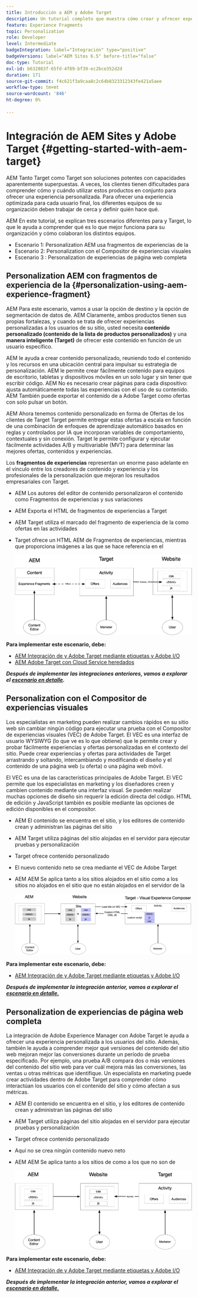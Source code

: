 ```yaml
---
title: Introducción a AEM y Adobe Target
description: Un tutorial completo que muestra cómo crear y ofrecer experiencias personalizadas con Adobe Experience Manager y Adobe Target. En este tutorial, también aprenderá sobre las distintas personas involucradas en el proceso de extremo a extremo y cómo colaboran entre sí
feature: Experience Fragments
topic: Personalization
role: Developer
level: Intermediate
badgeIntegration: label="Integración" type="positive"
badgeVersions: label="AEM Sites 6.5" before-title="false"
doc-type: Tutorial
exl-id: b632883f-65fd-4f89-bf39-ec2bce352d2d
duration: 171
source-git-commit: f4c621f3a9caa8c2c64b8323312343fe421a5aee
workflow-type: tm+mt
source-wordcount: '846'
ht-degree: 0%

---
```


# Integración de AEM Sites y Adobe Target {#getting-started-with-aem-target}

AEM Tanto Target como Target son soluciones potentes con capacidades aparentemente superpuestas. A veces, los clientes tienen dificultades para comprender cómo y cuándo utilizar estos productos en conjunto para ofrecer una experiencia personalizada. Para ofrecer una experiencia optimizada para cada usuario final, los diferentes equipos de su organización deben trabajar de cerca y definir quién hace qué.

AEM En este tutorial, se explican tres escenarios diferentes para y Target, lo que le ayuda a comprender qué es lo que mejor funciona para su organización y cómo colaboran los distintos equipos.

* Escenario 1: Personalization AEM usa fragmentos de experiencias de la
* Escenario 2: Personalization con el Compositor de experiencias visuales
* Escenario 3 : Personalization de experiencias de página web completa

## Personalization AEM con fragmentos de experiencia de la {#personalization-using-aem-experience-fragment}

AEM Para este escenario, vamos a usar la opción de destino y la opción de segmentación de datos de. AEM Claramente, ambos productos tienen sus propias fortalezas, y cuando se trata de ofrecer experiencias personalizadas a los usuarios de su sitio, usted necesita **contenido personalizado (contenido de la lista de productos personalizados)** y una **manera inteligente (Target)** de ofrecer este contenido en función de un usuario específico.

AEM le ayuda a crear contenido personalizado, reuniendo todo el contenido y los recursos en una ubicación central para impulsar su estrategia de personalización. AEM le permite crear fácilmente contenido para equipos de escritorio, tabletas y dispositivos móviles en un solo lugar y sin tener que escribir código. AEM No es necesario crear páginas para cada dispositivo: ajusta automáticamente todas las experiencias con el uso de su contenido. AEM También puede exportar el contenido de a Adobe Target como ofertas con solo pulsar un botón.

AEM Ahora tenemos contenido personalizado en forma de Ofertas de los clientes de Target Target permite entregar estas ofertas a escala en función de una combinación de enfoques de aprendizaje automático basados en reglas y controlados por IA que incorporan variables de comportamiento, contextuales y sin conexión.  Target le permite configurar y ejecutar fácilmente actividades A/B y multivariable (MVT) para determinar las mejores ofertas, contenidos y experiencias.

Los **fragmentos de experiencias** representan un enorme paso adelante en el vínculo entre los creadores de contenido y experiencia y los profesionales de la personalización que mejoran los resultados empresariales con Target.

* AEM Los autores del editor de contenido personalizaron el contenido como Fragmentos de experiencias y sus variaciones
* AEM Exporta el HTML de fragmentos de experiencias a Target&#x200B;
* AEM Target&#x200B; utiliza el marcado del fragmento de experiencia de la como ofertas en las actividades
* Target ofrece un HTML AEM de Fragmentos de experiencias, mientras que proporciona imágenes a las que se hace referencia en el

  ![Personalization con el diagrama de fragmentos de experiencias](assets/personalization-use-case-1/use-case-1-diagram.png)

**Para implementar este escenario, debe:**

* [AEM Integración de y Adobe Target mediante etiquetas y Adobe I/O](./implementation.md#integrating-aem-target-options)
* [AEM Adobe Target con Cloud Service heredados](./implementation.md#integrating-aem-target-options)

***Después de implementar las integraciones anteriores, vamos a explorar el [escenario en detalle](./personalization-use-case-1.md).***

## Personalization con el Compositor de experiencias visuales

Los especialistas en marketing pueden realizar cambios rápidos en su sitio web sin cambiar ningún código para ejecutar una prueba con el Compositor de experiencias visuales (VEC) de Adobe Target. El VEC es una interfaz de usuario WYSIWYG (lo que ve es lo que obtiene) que le permite crear y probar fácilmente experiencias y ofertas personalizadas en el contexto del sitio. Puede crear experiencias y ofertas para actividades de Target arrastrando y soltando, intercambiando y modificando el diseño y el contenido de una página web (u oferta) o una página web móvil.

El VEC es una de las características principales de Adobe Target. El VEC permite que los especialistas en marketing y los diseñadores creen y cambien contenido mediante una interfaz visual. Se pueden realizar muchas opciones de diseño sin requerir la edición directa del código. HTML de edición y JavaScript también es posible mediante las opciones de edición disponibles en el compositor.

* AEM El contenido se encuentra en el sitio, y los editores de contenido crean y administran las páginas del sitio
* AEM Target utiliza páginas del sitio alojadas en el servidor para ejecutar pruebas y personalización
* Target ofrece contenido personalizado
* El nuevo contenido neto se crea mediante el VEC de Adobe Target
* AEM AEM Se aplica tanto a los sitios alojados en el sitio como a los sitios no alojados en el sitio que no están alojados en el servidor de la

  ![Personalization con el diagrama del Compositor de experiencias visuales](assets/personalization-use-case-3/use-case-diagram-3.png)

**Para implementar este escenario, debe:**

* [AEM Integración de y Adobe Target mediante etiquetas y Adobe I/O](./implementation.md#integrating-aem-target-options)

***Después de implementar la integración anterior, vamos a explorar el [escenario en detalle.](./personalization-use-case-3.md)***

## Personalization de experiencias de página web completa

La integración de Adobe Experience Manager con Adobe Target le ayuda a ofrecer una experiencia personalizada a los usuarios del sitio. Además, también le ayuda a comprender mejor qué versiones del contenido del sitio web mejoran mejor las conversiones durante un período de prueba especificado. Por ejemplo, una prueba A/B compara dos o más versiones del contenido del sitio web para ver cuál mejora más las conversiones, las ventas u otras métricas que identifique. Un especialista en marketing puede crear actividades dentro de Adobe Target para comprender cómo interactúan los usuarios con el contenido del sitio y cómo afectan a sus métricas.

* AEM El contenido se encuentra en el sitio, y los editores de contenido crean y administran las páginas del sitio
* AEM Target utiliza páginas del sitio alojadas en el servidor para ejecutar pruebas y personalización
* Target ofrece contenido personalizado
* Aquí no se crea ningún contenido nuevo neto
* AEM AEM Se aplica tanto a los sitios de como a los que no son de

  ![diagrama](assets/personalization-use-case-2/use-case-2-diagram.png)

**Para implementar este escenario, debe:**

* [AEM Integración de y Adobe Target mediante etiquetas y Adobe I/O](./implementation.md#integrating-aem-target-options)

***Después de implementar la integración anterior, vamos a explorar el [escenario en detalle.](./personalization-use-case-2.md)***
